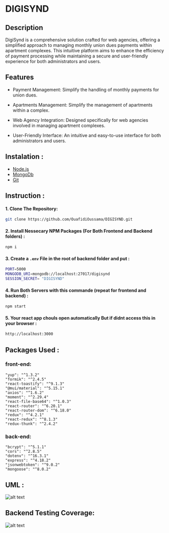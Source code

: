 # DIGISYND
## Description
DigiSynd is a comprehensive solution crafted for web agencies, offering a simplified approach to managing monthly union dues payments within apartment complexes. This intuitive platform aims to enhance the efficiency of payment processing while maintaining a secure and user-friendly experience for both administrators and users.
## Features
 - Payment Management: Simplify the handling of monthly payments for union dues.

 - Apartments Management: Simplify the management of apartments within a complex.

 - Web Agency Integration: Designed specifically for web agencies involved in managing apartment complexes.

 - User-Friendly Interface: An intuitive and easy-to-use interface for both administrators and users.

## Instalation :
- [Node.js](https://nodejs.org/en/)
- [MongoDb](https://www.mongodb.com/try/download/community)
- [Git](https://git-scm.com/downloads)
## Instruction : 
#### 1. Clone The Repository:
```sh
git clone https://github.com/OuafidiOussama/DIGISYND.git
```

#### 2. Install Nessecary NPM Packages (For Both Frontend and Backend folders) : 
```sh
npm i
```

#### 3. Create a `.env` File in the root of backend folder and put : 
```sh
PORT=5000
MONGODB_URI=mongodb://localhost:27017/digisynd
SESSION_SECRET= "DIGISYND"
```

#### 4. Run Both Servers with this commande (repeat for frontend and backend) : 
```sh
npm start
```

#### 5. Your react app chouls open automatically But if didnt access this in your browser : 
```sh
http://localhost:3000
```
## Packages Used :
### front-end:
    "yup": "^1.3.2"
    "formik": "^2.4.5"
    "react-toastify": "^9.1.3"
    "@mui/material": "^5.15.1"
    "axios": "^1.6.2"
    "moment": "^2.29.4"
    "react-file-base64": "^1.0.3"
    "react-router": "^6.20.1"
    "react-router-dom": "^6.18.0"
    "redux": "^4.2.1"
    "react-redux": "^8.1.3"
    "redux-thunk": "^2.4.2"
### back-end:
    "bcrypt": "^5.1.1"
    "cors": "^2.8.5"
    "dotenv": "^16.3.1"
    "express": "^4.18.2"
    "jsonwebtoken": "^9.0.2"
    "mongoose": "^8.0.2"


## UML : 
![alt text](https://cdn.discordapp.com/attachments/1149715950787100796/1187333290089267271/useCAse.png?ex=6596814b&is=65840c4b&hm=df0d5728e96b94710043b6d458d77a3e07766f5c79487bdfe267771dad7b2350&)

## Backend Testing Coverage:
![alt text](https://cdn.discordapp.com/attachments/1149715950787100796/1187333399543820298/Coverage.png?ex=65968166&is=65840c66&hm=39bc61fef109e8557840dfb941e1501f4ff0986f81451d8015b26cbd6ae492df&)


